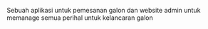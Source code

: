 Sebuah aplikasi untuk pemesanan galon dan website admin untuk memanage semua perihal untuk kelancaran galon
